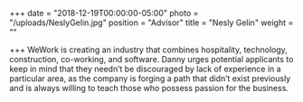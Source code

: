 +++
date = "2018-12-19T00:00:00-05:00"
photo = "/uploads/NeslyGelin.jpg"
position = "Advisor"
title = "Nesly Gelin"
weight = ""

+++
WeWork is creating an industry that combines hospitality, technology, construction, co-working, and software. Danny urges potential applicants to keep in mind that they needn’t be discouraged by lack of experience in a particular area, as the company is forging a path that didn’t exist previously and is always willing to teach those who possess passion for the business.  